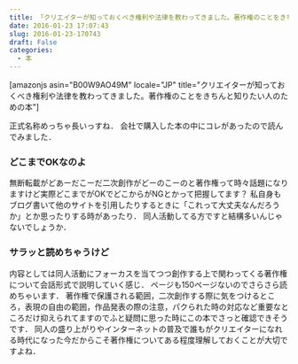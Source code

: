 ```yaml
---
title: 「クリエイターが知っておくべき権利や法律を教わってきました。著作権のことをきちんと知りたい人のための本」を読んだ
date: 2016-01-23 17:07:43
slug: 2016-01-23-170743
draft: False
categories:
  - 本
---
```


 [amazonjs asin="B00W9AO49M" locale="JP" title="クリエイターが知っておくべき権利や法律を教わってきました。著作権のことをきちんと知りたい人のための本"]

正式名称めっちゃ長いっすね． 会社で購入した本の中にコレがあったので読んでみました． 

### どこまでOKなのよ

無断転載がどあーだこーだ二次創作がどーのこーのと著作権って時々話題になりますけど実際どこまでがOKでどこからがNGとかって把握してます？ 私自身もブログ書いて他のサイトを引用したりするときに「これって大丈夫なんだろうか」とか思ったりする時があったり． 同人活動してる方ですと結構多いんじゃないでしょうか． 

### サラッと読めちゃうけど

内容としては同人活動にフォーカスを当てつつ創作する上で関わってくる著作権について会話形式で説明していく感じ． ページも150ページないのでさらさら読めちゃいます． 著作権で保護される範囲，二次創作する際に気をつけるところ，表現の自由の範囲，作品発表の際の注意，パクられた時の対応など重要なところだけ抑えられてますのでふと疑問に思った時にこの本でさっと確認できそうです． 同人の盛り上がりやインターネットの普及で誰もがクリエイターになれる時代になった今だからこそ著作権についてある程度理解しておくことが大切ですよね．
